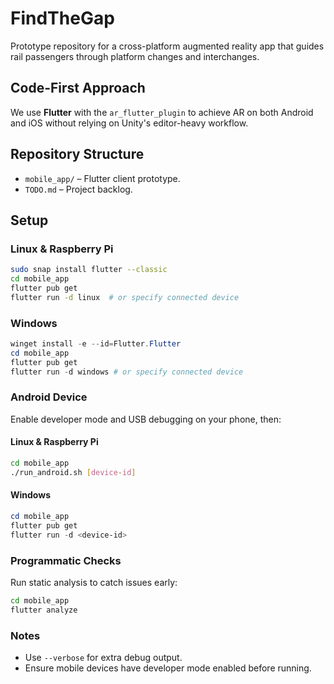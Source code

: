 # FindTheGap

Prototype repository for a cross-platform augmented reality app that guides rail passengers through platform changes and interchanges.

## Code-First Approach
We use **Flutter** with the `ar_flutter_plugin` to achieve AR on both Android and iOS without relying on Unity's editor-heavy workflow.

## Repository Structure
- `mobile_app/` – Flutter client prototype.
- `TODO.md` – Project backlog.

## Setup

### Linux & Raspberry Pi
```bash
sudo snap install flutter --classic
cd mobile_app
flutter pub get
flutter run -d linux  # or specify connected device
```

### Windows
```powershell
winget install -e --id=Flutter.Flutter
cd mobile_app
flutter pub get
flutter run -d windows # or specify connected device
```

### Android Device
Enable developer mode and USB debugging on your phone, then:

#### Linux & Raspberry Pi
```bash
cd mobile_app
./run_android.sh [device-id]
```

#### Windows
```powershell
cd mobile_app
flutter pub get
flutter run -d <device-id>
```

### Programmatic Checks
Run static analysis to catch issues early:
```bash
cd mobile_app
flutter analyze
```

### Notes
- Use `--verbose` for extra debug output.
- Ensure mobile devices have developer mode enabled before running.
